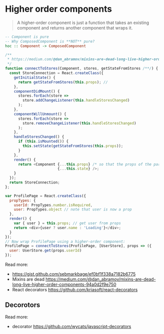 # Higher order components

> A higher-order component is just a function that takes an existing component and returns another component that wraps it.

```haskell
-- Component is pure
-- Why ComposedComponent is **NOT** pure?
hoc :: Component -> ComposedComponent
```

```js
/**
 * https://medium.com/@dan_abramov/mixins-are-dead-long-live-higher-order-components-94a0d2f9e750#.5qf4a5jyd
 */
function connectToStores(Component, stores, getStateFromStores /**/) {
  const StoreConnection = React.createClass({
    getInitialState() {
      return getStateFromStores(this.props); //
    },
    componentDidMount() {
      stores.forEach(store =>
        store.addChangeListener(this.handleStoresChanged)
      );
    },
    componentWillUnmount() {
      stores.forEach(store =>
        store.removeChangeListener(this.handleStoresChanged)
      );
    },
    handleStoresChanged() {
      if (this.isMounted()) {
        this.setState(getStateFromStores(this.props));
      }
    },
    render() {
      return <Component {...this.props} /* so that the props of the parent is also passed down to the wrapped component */
                        {...this.state} />;
    }
  });
  return StoreConnection;
};

var ProfilePage = React.createClass({
  propTypes: {
    userId: PropTypes.number.isRequired,
    user: PropTypes.object // note that user is now a prop
  },
  render() {
    var { user } = this.props; // get user from props
    return <div>{user ? user.name : 'Loading'}</div>;
  }
});
// Now wrap ProfilePage using a higher-order component:
ProfilePage = connectToStores(ProfilePage, [UserStore], props => ({
  user: UserStore.get(props.userId)
});
```

Read more:
- https://gist.github.com/sebmarkbage/ef0bf1f338a7182b6775
- Mixins are dead https://medium.com/@dan_abramov/mixins-are-dead-long-live-higher-order-components-94a0d2f9e750
- React decorators https://github.com/kriasoft/react-decorators

## Decorotors

Read more:
- decorator https://github.com/wycats/javascript-decorators
